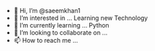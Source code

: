 - 👋 Hi, I’m @saeemkhan1
- 👀 I’m interested in ... Learning new Technology
- 🌱 I’m currently learning ... Python
- 💞️ I’m looking to collaborate on ...
- 📫 How to reach me ...

<!---
saeemkhan1/saeemkhan1 is a ✨ special ✨ repository because its `README.md` (this file) appears on your GitHub profile.
You can click the Preview link to take a look at your changes.
--->

